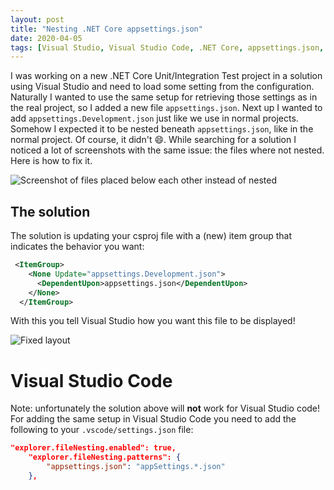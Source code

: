 ```yaml
---
layout: post
title: "Nesting .NET Core appsettings.json"
date: 2020-04-05
tags: [Visual Studio, Visual Studio Code, .NET Core, appsettings.json, VSCode, nesting]
---
```


I was working on a new .NET Core Unit/Integration Test project in a solution using Visual Studio and need to load some setting from the configuration. Naturally I wanted to use the same setup for retrieving those settings as in the real project, so I added a new file `appsettings.json`. Next up I wanted to add `appsettings.Development.json` just like we use in normal projects. Somehow I expected it to be nested beneath `appsettings.json`, like in the normal project. Of course, it didn't 😄. While searching for a solution I noticed a lot of screenshots with the same issue: the files where not nested. Here is how to fix it.

![Screenshot of files placed below each other instead of nested](/images/2020/20200405/2020/20200405_01_Files.png)

## The solution
The solution is updating your csproj file with a (new) item group that indicates the behavior you want:
``` xml
 <ItemGroup>
    <None Update="appsettings.Development.json">
      <DependentUpon>appsettings.json</DependentUpon>
    </None>
  </ItemGroup>
```

With this you tell Visual Studio how you want this file to be displayed!

![Fixed layout](/images/2020/20200405/2020/20200405_02_Fixed.png)

# Visual Studio Code
Note: unfortunately the solution above will __not__ work for Visual Studio code!
For adding the same setup in Visual Studio Code you need to add the following to your `.vscode/settings.json` file:
``` json
"explorer.fileNesting.enabled": true,
    "explorer.fileNesting.patterns": {
        "appsettings.json": "appSettings.*.json"
    },
```